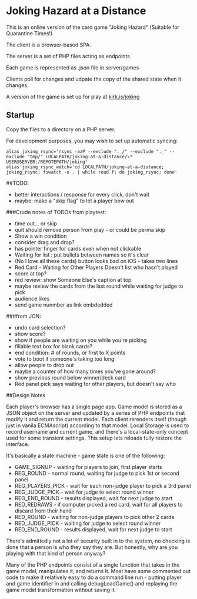 # Joking Hazard at a Distance

This is an online version of the card game "Joking Hazard"
(Suitable for Quarantine Times!)

The client is a browser-based SPA.

The server is a set of PHP files acting as endpoints.

Each game is represented as .json file in server/games

Clients poll for changes and udpate the copy of the shared state when it changes.

A version of the game is set up for play at
[kirk.is/joking](https://kirk.is/joking/)

## Startup

Copy the files to a directory on a PHP server.

For development purposes, you may wish to set up automatic syncing:

```
alias joking_rsync='rsync -azP --exclude "._/" --exclude "._" --exclude "tmp/" LOCALPATH/joking-at-a-distance/\* USER@SERVER:/REMOTEPATH/joking'
alias joking_rsync_watch='cd LOCALPATH/joking-at-a-distance; joking_rsync; fswatch -o . | while read f; do joking_rsync; done'
```

##TODO:

-   better interactions / response for every click, don't wait
-   maybe: make a "skip flag" to let a player bow out

###Crude notes of TODOs from playtest:

-   time out... or skip
-   quit should remove person from play - or could be perma skip
-   Show a win condition
-   consider drag and drop?
-   has pointer finger for cards even when not clickable
-   Waiting for list : put bullets between names so it's clear
-   (No I love all these cards) button looks bad on iOS - takes two lines
-   Red Card - Waiting for Other Players Doesn't list who hasn't played
-   score at top?
-   red review: show Someone Else's caption at top
-   maybe review the cards from the last round while waiting for judge to pick
-   audience likes
-   send game nunmber as link embdedded


###from JON:

-   undo card selection?
-   show score?
-   show if people are waiting on you while you're picking
-   fillable text box for blank cards?
-   end condition: # of rounds, or first to X points
-   vote to boot if someone's taking too long
-   allow people to drop out
-   maybe a counter of how many times you've gone around?
-   show previous round below winner/deck card
-   Red panel pick says waiting for other players, but doesn't say who

##Design Notes

Each player's browser has a single page app. Game model is stored as a JSON object on the server
and updated by a series of PHP endpoints that modify it and return the current model.
Each client rerenders itself (though just in vanila ECMAscript) according to that model.
Local Storage is used to record username and current game, and there's a local-state-only
concept used for some transient settings. This setup lets reloads fully restore the interface.

It's basically a state machine - game state is one of the following:

-   GAME_SIGNUP - waiting for players to join, first player starts
-   REG_ROUND - normal round, waiting for judge to pick 1st or second panel
-   REG_PLAYERS_PICK - wait for each non-judge player to pick a 3rd panel
-   REG_JUDGE_PICK - wait for judge to select round winner
-   REG_END_ROUND - results displayed, wait for next judge to start
-   RED_REDRAWS - if computer picked a red card, wait for all players to discard from their hand
-   RED_ROUND - waiting for non-judge players to pick other 2 cards
-   RED_JUDGE_PICK - waiting for judge to select round winner
-   RED_END_ROUND - results displayed, wait for next judge to start

There's admittedly not a lot of security built in to the system, no checking is done that a person
is who they say they are. But honestly, why are you playing with that kind of person anyway?

Many of the PHP endpoints consist of a single function that takes in the game model,
manipulates it, and returns it. Most have some commented out code to make it
relatively easy to do a command line run - putting player and game identifier in
and calling debugLoadGame() and replaying the game model transformation without saving it.
